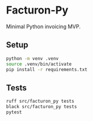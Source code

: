 # Facturon-Py

Minimal Python invoicing MVP.

## Setup
```bash
python -m venv .venv
source .venv/bin/activate
pip install -r requirements.txt
```

## Tests
```bash
ruff src/facturon_py tests
black src/facturon_py tests
pytest
```
